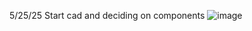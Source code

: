 5/25/25 Start cad and deciding on components 
![image](https://github.com/user-attachments/assets/31b27ec5-7c48-4e6a-89fd-00aec4bc374d)
